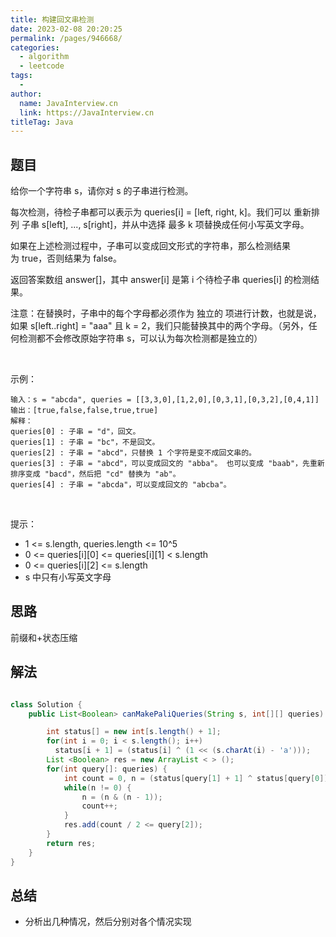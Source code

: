 ```yaml
---
title: 构建回文串检测
date: 2023-02-08 20:20:25
permalink: /pages/946668/
categories:
  - algorithm
  - leetcode
tags:
  - 
author: 
  name: JavaInterview.cn
  link: https://JavaInterview.cn
titleTag: Java
---
```


## 题目

给你一个字符串 s，请你对 s 的子串进行检测。

每次检测，待检子串都可以表示为 queries[i] = [left, right, k]。我们可以 重新排列 子串 s[left], ..., s[right]，并从中选择 最多 k 项替换成任何小写英文字母。 

如果在上述检测过程中，子串可以变成回文形式的字符串，那么检测结果为 true，否则结果为 false。

返回答案数组 answer[]，其中 answer[i] 是第 i 个待检子串 queries[i] 的检测结果。

注意：在替换时，子串中的每个字母都必须作为 独立的 项进行计数，也就是说，如果 s[left..right] = "aaa" 且 k = 2，我们只能替换其中的两个字母。（另外，任何检测都不会修改原始字符串 s，可以认为每次检测都是独立的）

 

示例：

    输入：s = "abcda", queries = [[3,3,0],[1,2,0],[0,3,1],[0,3,2],[0,4,1]]
    输出：[true,false,false,true,true]
    解释：
    queries[0] : 子串 = "d"，回文。
    queries[1] : 子串 = "bc"，不是回文。
    queries[2] : 子串 = "abcd"，只替换 1 个字符是变不成回文串的。
    queries[3] : 子串 = "abcd"，可以变成回文的 "abba"。 也可以变成 "baab"，先重新排序变成 "bacd"，然后把 "cd" 替换为 "ab"。
    queries[4] : 子串 = "abcda"，可以变成回文的 "abcba"。
 

提示：

- 1 <= s.length, queries.length <= 10^5
- 0 <= queries[i][0] <= queries[i][1] < s.length
- 0 <= queries[i][2] <= s.length
- s 中只有小写英文字母

## 思路

前缀和+状态压缩

## 解法
```java

class Solution {
    public List<Boolean> canMakePaliQueries(String s, int[][] queries) {

        int status[] = new int[s.length() + 1];
        for(int i = 0; i < s.length(); i++) 
          status[i + 1] = (status[i] ^ (1 << (s.charAt(i) - 'a')));
        List <Boolean> res = new ArrayList < > ();
        for(int query[]: queries) {
            int count = 0, n = (status[query[1] + 1] ^ status[query[0]]);
            while(n != 0) {
                n = (n & (n - 1));
                count++;
            }
            res.add(count / 2 <= query[2]);
        }
        return res;
    }
}
```

## 总结

- 分析出几种情况，然后分别对各个情况实现 
